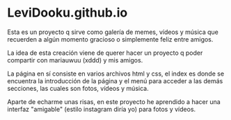 # LeviDooku.github.io

Esta es un proyecto q sirve como galería de memes, vídeos y música que recuerden a algún momento gracioso o simplemente feliz entre amigos.  

La idea de esta creación viene de querer hacer un proyecto q poder compartir con mariauwuu (xddd) y mis amigos.  

La página en sí consiste en varios archivos html y css, el index es donde se encuentra la introducción de la página y el menú para acceder a las demás secciones, las cuales son fotos, vídeos y música.  

Aparte de echarme unas risas, en este proyecto he aprendido a hacer una interfaz "amigable" (estilo instagram diría yo) para fotos y vídeos.
